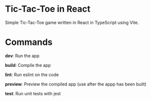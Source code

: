 # Tic-Tac-Toe in React

Simple Tic-Tac-Toe game written in React in TypeScript using Vite.

# Commands

**dev**: Run the app

**build**: Compile the app

**lint**: Run eslint on the code

**preview**: Preview the compiled app (use after the appp has been built)

**test**: Run unit tests with jest
